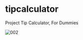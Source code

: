 # tipcalculator
Project Tip Calculator, For Dummies

![002](https://user-images.githubusercontent.com/72364037/156907502-5bb5d08c-cf29-4256-a7b0-e4df32dc7331.png)
